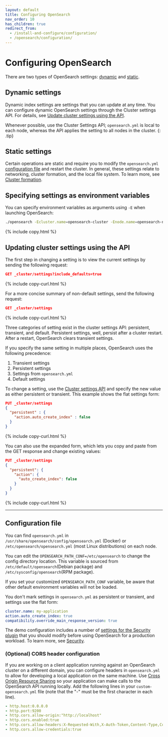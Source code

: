 ```yaml
---
layout: default
title: Configuring OpenSearch
nav_order: 10
has_children: true
redirect_from:
  - /install-and-configure/configuration/
  - /opensearch/configuration/
---
```


# Configuring OpenSearch

There are two types of OpenSearch settings: [dynamic](#dynamic-settings) and [static](#static-settings).

## Dynamic settings

Dynamic index settings are settings that you can update at any time. You can configure dynamic OpenSearch settings through the Cluster settings API. For details, see [Update cluster settings using the API](#updating-cluster-settings-using-the-api).

Whenever possible, use the Cluster Settings API; `opensearch.yml` is local to each node, whereas the API applies the setting to all nodes in the cluster. 
{: .tip}

## Static settings

Certain operations are static and require you to modify the `opensearch.yml` [configuration file](#configuration-file) and restart the cluster. In general, these settings relate to networking, cluster formation, and the local file system. To learn more, see [Cluster formation]({{site.url}}{{site.baseurl}}/opensearch/cluster/).

## Specifying settings as environment variables

You can specify environment variables as arguments using `-E` when launching OpenSearch:

```bash
./opensearch -Ecluster.name=opensearch-cluster -Enode.name=opensearch-node1 -Ehttp.host=0.0.0.0 -Ediscovery.type=single-node
```
{% include copy.html %}

## Updating cluster settings using the API

The first step in changing a setting is to view the current settings by sending the following request:

```json
GET _cluster/settings?include_defaults=true
```
{% include copy-curl.html %}

For a more concise summary of non-default settings, send the following request:

```json
GET _cluster/settings
```
{% include copy-curl.html %}

Three categories of setting exist in the cluster settings API: persistent, transient, and default. Persistent settings, well, persist after a cluster restart. After a restart, OpenSearch clears transient settings.

If you specify the same setting in multiple places, OpenSearch uses the following precedence:

1. Transient settings
2. Persistent settings
3. Settings from `opensearch.yml`
4. Default settings

To change a setting, use the [Cluster settings API]({{site.url}}{{site.baseurl}}/api-reference/cluster-api/cluster-settings/) and specify the new value as either persistent or transient. This example shows the flat settings form:

```json
PUT _cluster/settings
{
  "persistent" : {
    "action.auto_create_index" : false
  }
}
```
{% include copy-curl.html %}

You can also use the expanded form, which lets you copy and paste from the GET response and change existing values:

```json
PUT _cluster/settings
{
  "persistent": {
    "action": {
      "auto_create_index": false
    }
  }
}
```
{% include copy-curl.html %}

---

## Configuration file

You can find `opensearch.yml` in `/usr/share/opensearch/config/opensearch.yml` (Docker) or `/etc/opensearch/opensearch.yml` (most Linux distributions) on each node.

You can edit the `OPENSEARCH_PATH_CONF=/etc/opensearch` to change the config directory location. This variable is sourced from `/etc/default/opensearch`(Debian package) and `/etc/sysconfig/opensearch`(RPM package).

If you set your customized `OPENSEARCH_PATH_CONF` variable, be aware that other default environment variables will not be loaded.

You don't mark settings in `opensearch.yml` as persistent or transient, and settings use the flat form:

```yml
cluster.name: my-application
action.auto_create_index: true
compatibility.override_main_response_version: true
```

The demo configuration includes a number of [settings for the Security plugin]({{site.url}}{{site.baseurl}}/install-and-configure/configuration/security-settings/) that you should modify before using OpenSearch for a production workload. To learn more, see [Security]({{site.url}}{{site.baseurl}}/security/).

### (Optional) CORS header configuration

If you are working on a client application running against an OpenSearch cluster on a different domain, you can configure headers in `opensearch.yml` to allow for developing a local application on the same machine. Use [Cross Origin Resource Sharing](https://developer.mozilla.org/en-US/docs/Web/HTTP/CORS) so your application can make calls to the OpenSearch API running locally. Add the following lines in your `custom-opensearch.yml` file (note that the "-" must be the first character in each line).
```yml
- http.host:0.0.0.0
- http.port:9200
- http.cors.allow-origin:"http://localhost"
- http.cors.enabled:true
- http.cors.allow-headers:X-Requested-With,X-Auth-Token,Content-Type,Content-Length,Authorization
- http.cors.allow-credentials:true
```